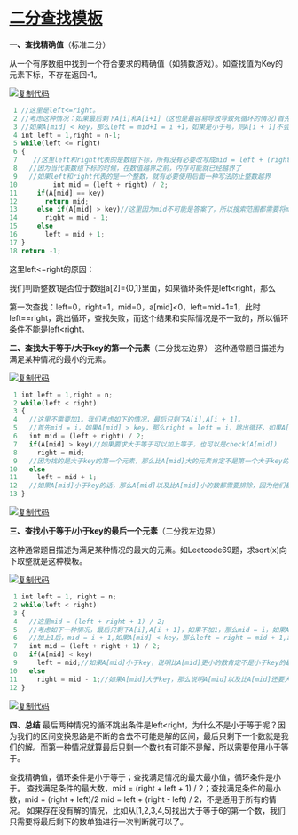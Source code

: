 # [二分查找模板](https://www.cnblogs.com/lvziwei/p/11166414.html)

**一、查找精确值**（标准二分）

从一个有序数组中找到一个符合要求的精确值（如猜数游戏）。如查找值为Key的元素下标，不存在返回-1。

[![复制代码](https://common.cnblogs.com/images/copycode.gif)](javascript:void(0);)

```javascript
 1 //这里是left<=right。
 2 //考虑这种情况：如果最后剩下A[i]和A[i+1]（这也是最容易导致导致死循环的情况)首先mid = i,
 3 //如果A[mid] < key，那么left = mid+1 = i +1，如果是小于号，则A[i + 1]不会被检查，导致错误
 4 int left = 1,right = n-1;
 5 while(left <= right)
 6 {
 7    //这里left和right代表的是数组下标，所有没有必要改写成mid = left + (right - left)/2;
 8   //因为当代表数组下标的时候，在数值越界之前，内存可能就已经越界了
 9   //如果left和right代表的是一个整数，就有必要使用后面一种写法防止整数越界
10         int mid = (left + right) / 2;
11     if(A[mid] == key)
12       return mid;
13     else if(A[mid] > key)//这里因为mid不可能是答案了，所以搜索范围都需要将mid排除
14       right = mid - 1;
15     else
16       left = mid + 1;
17 }
18 return -1;
```

这里left<=right的原因：

我们判断整数1是否位于数组a[2]={0,1}里面，如果循环条件是left<right，那么

第一次查找：left=0，right=1，mid=0，a[mid]<0，left=mid+1=1，此时left==right，跳出循环，查找失败，而这个结果和实际情况是不一致的，所以循环条件不能是left<right。

**二、查找大于等于/大于key的第一个元素**（二分找左边界）
这种通常题目描述为满足某种情况的最小的元素。

[![复制代码](https://common.cnblogs.com/images/copycode.gif)](javascript:void(0);)

```javascript
 1 int left = 1,right = n;
 2 while(left < right)
 3 {
 4   //这里不需要加1。我们考虑如下的情况，最后只剩下A[i],A[i + 1]。
 5   //首先mid = i，如果A[mid] > key，那么right = left = i，跳出循环，如果A[mid] < key，left = right = i + 1跳出循环，所有不会死循环。
 6   int mid = (left + right) / 2;
 7   if(A[mid] > key)//如果要求大于等于可以加上等于，也可以是check(A[mid])
 8     right = mid;
 9   //因为找的是大于key的第一个元素，那么比A[mid]大的元素肯定不是第一个大于key的元素，因为A[mid]已经大于key了，所以把mid+1到后面的排除
10   else
11     left = mid + 1;
12   //如果A[mid]小于key的话，那么A[mid]以及比A[mid]小的数都需要排除，因为他们都小于key。不可能是第一个大于等于key的元素，
13 }
```

[![复制代码](https://common.cnblogs.com/images/copycode.gif)](javascript:void(0);)

**三、查找小于等于/小于key的最后一个元素**（二分找左边界）

这种通常题目描述为满足某种情况的最大的元素。如Leetcode69题，求sqrt(x)向下取整就是这种模板。

[![复制代码](https://common.cnblogs.com/images/copycode.gif)](javascript:void(0);)

```javascript
 1 int left = 1, right = n;
 2 while(left < right)
 3 {
 4   //这里mid = (left + right + 1) / 2;
 5   //考虑如下一种情况，最后只剩下A[i],A[i + 1]，如果不加1，那么mid = i，如果A[mid] < key，执行更新操作后，left = mid，right = mid + 1，就会是死循环。
 6   //加上1后，mid = i + 1,如果A[mid] < key，那么left = right = mid + 1,跳出循环。如果A[mid] > key，left = mid = i，跳出循环。
 7   int mid = (left + right + 1) / 2;
 8   if(A[mid] < key)
 9     left = mid;//如果A[mid]小于key，说明比A[mid]更小的数肯定不是小于key的最大的元素了，所以要排除mid之前的所有元素
10   else
11     right = mid - 1;//如果A[mid]大于key，那么说明A[mid]以及比A[mid]还要大的数都不可能小于key，所以排除A[mid]及其之后的元素。
12 }
```

[![复制代码](https://common.cnblogs.com/images/copycode.gif)](javascript:void(0);)

**四、总结**
最后两种情况的循环跳出条件是left<right，为什么不是小于等于呢？因为我们的区间变换思路是不断的舍去不可能是解的区间，最后只剩下一个数就是我们的解。而第一种情况就算最后只剩一个数也有可能不是解，所以需要使用小于等于。

查找精确值，循环条件是小于等于；查找满足情况的最大最小值，循环条件是小于。
查找满足条件的最大数，mid = (right + left + 1) / 2；查找满足条件的最小数，mid = (right + left)/2
mid = left + (right - left) / 2，不是适用于所有的情况。
如果存在没有解的情况，比如从[1,2,3,4,5]找出大于等于6的第一个数，我们只需要将最后剩下的数单独进行一次判断就可以了。